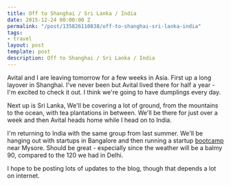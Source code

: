 ```yaml
---
title: Off to Shanghai / Sri Lanka / India
date: 2015-12-24 00:00:00 Z
permalink: "/post/135826110838/off-to-shanghai-sri-lanka-india"
tags:
- travel
layout: post
template: post
description: Off to Shanghai / Sri Lanka / India
---
```


<p>Avital and I are leaving tomorrow for a few weeks in Asia. First up a long layover in Shanghai. I've never been but Avital lived there for half a year - I'm excited to check it out. I think we're going to have dumplings every day.</p><p>Next up is Sri Lanka, We'll be covering a lot of ground, from the mountains to the ocean, with tea plantations in between. We'll be there for just over a week and then Avital heads home while I head on to India.</p><p>I'm returning to India with the same group from last summer. We'll be hanging out with startups in Bangalore and then running a startup <a href="http://www.pngrowth.com/">bootcamp </a>near&nbsp;Mysore. Should be great - especially since the weather will be a balmy 90, compared to the 120 we had in Delhi.</p><p>I hope to be posting lots of updates to the blog, though that depends a lot on internet.</p>